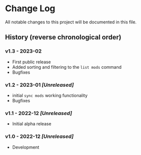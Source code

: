 # Change Log

All notable changes to this project will be documented in this file.

## History (reverse chronological order)

### v1.3 - 2023-02

- First public release
- Added sorting and filtering to the `list mods` command
- Bugfixes

### v1.2 - 2023-01 _[Unreleased]_

- initial `sync mods` working functionality
- Bugfixes

### v1.1 - 2022-12 _[Unreleased]_

- Initial alpha release

### v1.0 - 2022-12 _[Unreleased]_

- Development
